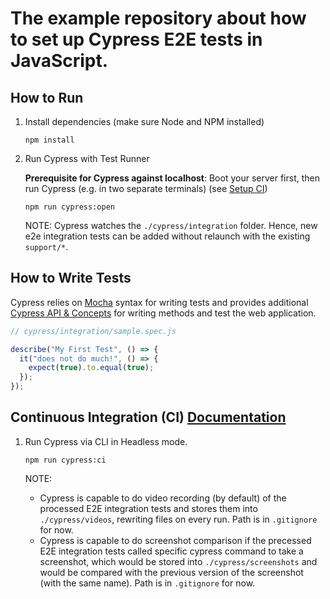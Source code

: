 # The example repository about how to set up Cypress E2E tests in JavaScript.

## How to Run

1. Install dependencies (make sure Node and NPM installed)

   ```
   npm install
   ```

2. Run Cypress with Test Runner

   **Prerequisite for Cypress against localhost**:
   Boot your server first, then run Cypress (e.g. in two separate terminals) (see [Setup CI](https://docs.cypress.io/guides/continuous-integration/introduction#Basics))

   ```
   npm run cypress:open
   ```

   NOTE:
   Cypress watches the `./cypress/integration` folder. Hence, new e2e integration tests can be added without relaunch with the existing `support/*`.

## How to Write Tests

Cypress relies on [Mocha](https://mochajs.org/) syntax for writing tests and provides additional [Cypress API & Concepts](https://docs.cypress.io/guides/core-concepts/introduction-to-cypress#Cypress-Can-Be-Simple-Sometimes) for writing methods and test the web application.

```js
// cypress/integration/sample.spec.js

describe("My First Test", () => {
  it("does not do much!", () => {
    expect(true).to.equal(true);
  });
});
```

## Continuous Integration (CI) [Documentation](https://docs.cypress.io/guides/continuous-integration/introduction)

1. Run Cypress via CLI in Headless mode.

   ```
   npm run cypress:ci
   ```

   NOTE:

   - Cypress is capable to do video recording (by default) of the processed E2E integration tests and stores them into `./cypress/videos`, rewriting files on every run. Path is in `.gitignore` for now.
   - Cypress is capable to do screenshot comparison if the precessed E2E integration tests called specific cypress command to take a screenshot, which would be stored into `./cypress/screenshots` and would be compared with the previous version of the screenshot (with the same name). Path is in `.gitignore` for now.
